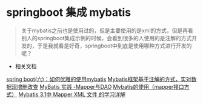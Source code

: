 # springboot 集成 mybatis

> 关于mybatis之前也是使用过的，但是主要使用的是xml的方式，但是再看别人的springboot集成示例的时候，会看到很多的人使用的是注解的方式开发的，于是我就看是好奇，springboot中到底是使用哪种方式进行开发的呢？

* 相关文档

[spring boot\(六\)：如何优雅的使用mybatis](http://blog.csdn.net/gebitan505/article/details/54929287) [Mybatis框架基于注解的方式，实对数据现增删改查](http://www.cnblogs.com/lxnlxn/p/5996707.html) [MyBatis 实践 -Mapper与DAO](http://blog.csdn.net/zjf280441589/article/details/50760236) [Mybatis的使用（mapper接口方式）](http://blog.csdn.net/mpfly/article/details/73348143) [ Mybatis 3.1中 Mapper XML 文件 的学习详解](http://blog.csdn.net/zhll3377/article/details/8203440)

